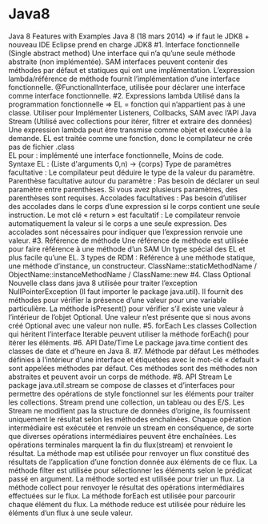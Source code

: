 # Java8
Java 8 Features with Examples
Java 8 (18 mars 2014) => if faut le JDK8 + nouveau IDE Eclipse prend en charge JDK8
#1.	Interface fonctionnelle (Single abstract method)
Une interface qui n’a qu’une seule méthode abstraite (non implémentée).
SAM interfaces peuvent contenir des méthodes par défaut et statiques qui ont une implémentation.
L’expression lambda/référence de méthode fournit l’implémentation d’une interface fonctionnelle.
@FunctionalInterface, utilisée pour déclarer une interface comme interface fonctionnelle.
#2.	Expressions lambda
Utilisé dans la programmation fonctionnelle => EL = fonction qui n’appartient pas à une classe.
Utiliser pour Implémenter Listeners, Collbacks, SAM avec l’API Java Stream (Utilisé avec collections pour itérer, filtrer et extraire des données)
Une expression lambda peut être transmise comme objet et exécutée à la demande.
EL est traitée comme une fonction, donc le compilateur ne crée pas de fichier .class  
EL pour : implémenté une interface fonctionnelle, Moins de code.         
Syntaxe EL : (Liste d'arguments 0,n) -> {corps}
Type de paramètres facultative : Le compilateur peut déduire le type de la valeur du paramètre.
Parenthèse facultative autour du paramètre : Pas besoin de déclarer un seul paramètre entre parenthèses. Si vous avez plusieurs paramètres, des parenthèses sont requises.
Accolades facultatives : Pas besoin d’utiliser des accolades dans le corps d’une expression si le corps contient une seule instruction.
Le mot clé « return » est facultatif : Le compilateur renvoie automatiquement la valeur si le corps a une seule expression. Des accolades sont nécessaires pour indiquer que l’expression renvoie une valeur. 
#3.	Référence de méthode
Une référence de méthode est utilisée pour faire référence à une méthode d’un SAM
Un type spécial des EL et plus facile qu’une EL. 
 3 types de RDM : Référence à une méthode statique, une méthode d’instance, un constructeur.
ClassName::staticMethodName  / ObjectName::instanceMethodName / ClassName::new
#4.	Class Optional
Nouvelle class dans java 8 utilisée pour traiter l’exception NullPointerException (Il faut importer le package java.util).
Il fournit des méthodes pour vérifier la présence d’une valeur pour une variable particulière.
La méthode isPresent() pour vérifier s’il existe une valeur à l’intérieur de l’objet Optional. Une valeur n’est présente que si nous avons créé Optional avec une valeur non nulle.
#5.	forEach
Les classes Collection qui héritent l’interface Iterable peuvent utiliser la méthode forEach() pour itérer les éléments.
#6.	API Date/Time
Le package java.time contient des classes de date et d’heure en Java 8.
#7.	Méthode par défaut
Les méthodes définies à l’intérieur d’une interface et étiquetées avec le mot-clé « default » sont appelées méthodes par défaut. Ces méthodes sont des méthodes non abstraites et peuvent avoir un corps de méthode.
#8.	API Stream
Le package java.util.stream se compose de classes et d’interfaces pour permettre des opérations de style fonctionnel sur les éléments pour traiter les collections.
Stream prend une collection, un tableau ou des E/S.
Les Stream ne modifient pas la structure de données d’origine, ils fournissent uniquement le résultat selon les méthodes enchaînées.
Chaque opération intermédiaire est exécutée et renvoie un stream en conséquence, de sorte que diverses opérations intermédiaires peuvent être enchaînées. Les opérations terminales marquent la fin du flux(stream) et renvoient le résultat.
La méthode map est utilisée pour renvoyer un flux constitué des résultats de l’application d’une fonction donnée aux éléments de ce flux.
La méthode filter est utilisée pour sélectionner les éléments selon le prédicat passé en argument.
La méthode sorted est utilisée pour trier un flux.
La méthode collect pour renvoyer le résultat des opérations intermédiaires effectuées sur le flux.
La méthode forEach est utilisée pour parcourir chaque élément du flux.
La méthode reduce est utilisée pour réduire les éléments d’un flux à une seule valeur.
